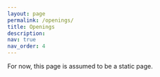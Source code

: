 ```yaml
---
layout: page
permalink: /openings/
title: Openings
description: 
nav: true
nav_order: 4
---
```


For now, this page is assumed to be a static page.


